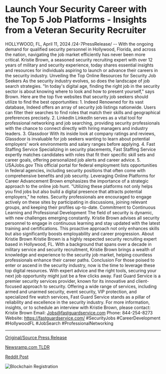 # Launch Your Security Career with the Top 5 Job Platforms - Insights from a Veteran Security Recruiter

HOLLYWOOD, FL, April 11, 2024 /24-7PressRelease/ -- With the ongoing demand for qualified security personnel in Hollywood, Florida, and across the nation, navigating the job market efficiently has never been more critical. Kristie Brown, a seasoned security recruiting expert with over 12 years of military and security experience, today shares essential insights and resources for individuals aspiring to launch or advance their careers in the security industry.  Unveiling the Top Online Resources for Security Job Seekers  As the security industry evolves, so does the landscape of job search strategies. "In today's digital age, finding the right job in the security sector is about knowing where to look and how to present yourself," says Brown. Here are the top five websites that security job seekers should utilize to find the best opportunities:  1. Indeed Renowned for its vast database, Indeed offers an array of security job listings nationwide. Users can filter their searches to find roles that match their skills and geographical preferences precisely.  2. LinkedIn LinkedIn serves as a vital tool for professional networking and job searching, providing security professionals with the chance to connect directly with hiring managers and industry leaders.  3. Glassdoor With its inside look at company ratings and reviews, Glassdoor is invaluable for job seekers wanting to learn about potential employers' work environments and salary ranges before applying.  4. Fast Staffing Service Specializing in security placements, Fast Staffing Service expertly matches candidates with roles that fit their specific skill sets and career goals, offering personalized job alerts and career advice.  5. USAJobs.gov This official portal for federal employment lists opportunities in federal agencies, including security positions that often come with comprehensive benefits and job security.  Leveraging Online Platforms for Career Advancement  Brown emphasizes the importance of a strategic approach to the online job hunt. "Utilizing these platforms not only helps you find jobs but also build a digital presence that attracts potential employers," he notes. Security professionals are encouraged to engage actively on these sites by participating in discussions, joining relevant groups, and keeping their profiles up-to-date.  Commitment to Continuous Learning and Professional Development  The field of security is dynamic, with new challenges emerging constantly. Kristie Brown advises all security personnel to engage in continuous learning and stay updated with the latest training and certifications. This proactive approach not only enhances skills but also significantly boosts employability and career progression.  About Kristie Brown  Kristie Brown is a highly respected security recruiting expert based in Hollywood, FL. With a background that spans over a decade in military service and security recruitment, Kristie Brown brings a wealth of knowledge and experience to the security job market, helping countless professionals enhance their career paths.  Conclusion  For those poised to enter or ascend in the security industry, now is the time to leverage these top digital resources. With expert advice and the right tools, securing your next job opportunity might just be a few clicks away.  Fast Guard Service is a premier security services provider, known for its innovative and client-focused approach to security. Offering a wide range of services, including armed and unarmed security, event security, VIP protection, and specialized fire watch services, Fast Guard Service stands as a pillar of reliability and excellence in the security industry.  For more information, insights, or to schedule an interview with Kristie Brown, please contact:  Kristie Brown Email: Jobs@fastguardservice.com Phone: 844-254-8273 Website: https://fastguardservice.com/  #SecurityJobs #CareerDevelopment #HollywoodFL #JobSearch #ProfessionalNetworking 

---

[Original/Source Press Release](https://www.24-7pressrelease.com/press-release/509970/launch-your-security-career-with-the-top-5-job-platforms-insights-from-a-veteran-security-recruiter)
                    

[Newsramp.com TLDR](None) 



[Reddit Post](https://www.reddit.com/r/Business_NewsRamp/comments/1c18wp9/security_recruiting_expert_reveals_top_online/) 



![Blockchain Registration](https://cdn.newsramp.app/24-7PressRelease/qrcode/244/11/lunaYfT3.webp)
